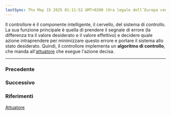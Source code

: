 ```yaml
---
lastSync: Thu May 15 2025 01:11:52 GMT+0200 (Ora legale dell’Europa centrale)
---
```

Il controllore è il componente intelligente, il cervello, del sistema di controllo. La sua funzione principale è quella di prendere il segnale di errore (la differenza tra il valore desiderato e il valore effettivo) e decidere quale azione intraprendere per minimizzare questo errore e portare il sistema allo stato desiderato. Quindi, il controllore implementa un **algoritmo di controllo**, che manda all'[attuatore](Attuatore.md) che esegue l'azione decisa.


---
### Precedente


### Successivo


### Riferimenti
[Attuatore](Attuatore.md)